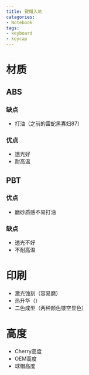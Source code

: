 ```yaml
---
title: 键帽入坑
catagories:
- Notebook
tags:
- keyboard
- keycap
---
```


# 材质

## ABS

### 缺点

- 打油（之前的雷蛇黑寡妇87）

### 优点

- 透光好
- 耐高温

## PBT

### 优点

- 磨砂质感不易打油

### 缺点

- 透光不好
- 不耐高温

# 印刷

- 激光蚀刻（容易磨）
- 热升华（）
- 二色成型（两种颜色镂空显色）

# 高度

- Cherry高度
- OEM高度
- 球帽高度








